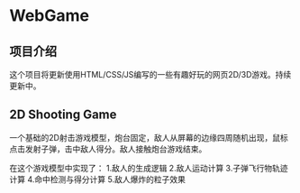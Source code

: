 # WebGame
## 项目介绍
这个项目将更新使用HTML/CSS/JS编写的一些有趣好玩的网页2D/3D游戏。持续更新中。

## 2D Shooting Game
一个基础的2D射击游戏模型，炮台固定，敌人从屏幕的边缘四周随机出现，鼠标点击发射子弹，击中敌人得分。敌人接触炮台游戏结束。

在这个游戏模型中实现了：
1.敌人的生成逻辑
2.敌人运动计算
3.子弹飞行物轨迹计算
4.命中检测与得分计算
5.敌人爆炸的粒子效果
